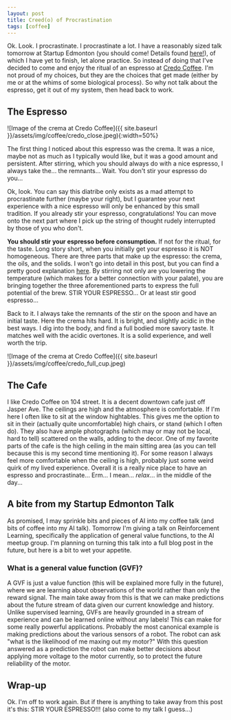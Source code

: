 ```yaml
---
layout: post
title: Creed(o) of Procrastination
tags: [coffee]
---
```



Ok. Look. I procrastinate. I procrastinate a lot. I have a reasonably sized talk tomorrow at Startup Edmonton (you should come! Details found [here!](https://www.eventbrite.ca/e/amiis-ai-meetup-tickets-51349544871)), of which I have yet to finish, let alone practice. So instead of doing that I've decided to come and enjoy the ritual of an espresso at [Credo Coffee](https://credocoffee.ca/index.html). I'm not proud of my choices, but they are the choices that get made (either by me or at the whims of some biological process). So why not talk about the espresso, get it out of my system, then head back to work.


## The Espresso

![Image of the crema at Credo Coffee]({{ site.baseurl }}/assets/img/coffee/credo_close.jpeg){:width=50%}

The first thing I noticed about this espresso was the crema. It was a nice, maybe not as much as I typically would like, but it was a good amount and persistent. After stirring, which you should always do with a nice espresso, I always take the... the remnants... Wait. You don't stir your espresso do you... 

Ok, look. You can say this diatribe only exists as a mad attempt to procrastinate further (maybe your right), but I guarantee your next experience with a nice espresso will only be enhanced by this small tradition. If you already stir your espresso, congratulations! You can move onto the next part where I pick up the string of thought rudely interrupted by those of you who don't. 

**You should stir your espresso before consumption.** If not for the ritual, for the taste. Long story short, when you initially get your espresso it is NOT homogeneous. There are three parts that make up the espresso: the crema, the oils, and the solids. I won't go into detail in this post, but you can find a pretty good explanation [here](https://whitehorsecoffee.com.au/blog/2017/04/why-you-should-stir-your-espresso/). By stirring not only are you lowering the temperature (which makes for a better connection with your palate), you are bringing together the three aforementioned parts to express the full potential of the brew. STIR YOUR ESPRESSO... Or at least stir good espresso...

Back to it. I always take the remnants of the stir on the spoon and have an initial taste. Here the crema hits hard. It is bright, and slightly acidic in the best ways. I dig into the body, and find a full bodied more savory taste. It matches well with the acidic overtones. It is a solid experience, and well worth the trip.

![Image of the crema at Credo Coffee]({{ site.baseurl }}/assets/img/coffee/credo_full_cup.jpeg)

## The Cafe

I like Credo Coffee on 104 street. It is a decent downtown cafe just off Jasper Ave. The ceilings are high and the atmosphere is comfortable. If I'm here I often like to sit at the window hightables. This gives me the option to sit in their (actually quite uncomfortable) high chairs, or stand (which I often do).  They also have ample photographs (which may or may not be local, hard to tell) scattered on the walls, adding to the decor. One of my favorite parts of the cafe is the high ceiling in the main sitting area (as you can tell because this is my second time mentioning it). For some reason I always feel more comfortable when the ceiling is high, probably just some weird quirk of my lived experience. Overall it is a really nice place to have an espresso and procrastinate... Erm... I mean... *relax*... in the middle of the day...


## A bite from my Startup Edmonton Talk

As promised, I may sprinkle bits and pieces of AI into my coffee talk (and bits of coffee into my AI talk). Tomorrow I'm giving a talk on Reinforcement Learning, specifically the application of general value functions, to the AI meetup group. I'm planning on turning this talk into a full blog post in the future, but here is a bit to wet your appetite.

### What is a general value function (GVF)?

A GVF is just a value function (this will be explained more fully in the future), where we are learning about observations of the world rather than only the reward signal. The main take away from this is that we can make predictions about the future stream of data given our current knowledge and history. Unlike supervised learning, GVFs are heavily grounded in a stream of experience and can be learned online without any labels! This can make for some really powerful applications. Probably the most canonical example is making predictions about the various sensors of a robot. The robot can ask "what is the likelihood of me maxing out my motor?" With this question answered as a prediction the robot can make better decisions about applying more voltage to the motor currently, so to protect the future reliability of the motor.

## Wrap-up

Ok. I'm off to work again. But if there is anything to take away from this post it's this: STIR YOUR ESPRESSO!!! (also come to my talk I guess...)


